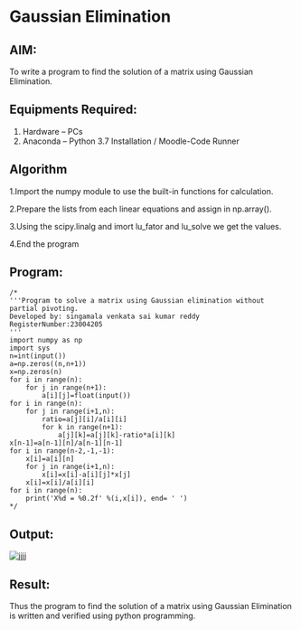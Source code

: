 # Gaussian Elimination

## AIM:
To write a program to find the solution of a matrix using Gaussian Elimination.

## Equipments Required:
1. Hardware – PCs
2. Anaconda – Python 3.7 Installation / Moodle-Code Runner

## Algorithm
1.Import the numpy module to use the built-in functions for calculation.

2.Prepare the lists from each linear equations and assign in np.array().

3.Using the scipy.linalg and imort lu_fator and lu_solve we get the values.

4.End the program

## Program:
```
/*
'''Program to solve a matrix using Gaussian elimination without partial pivoting.
Developed by: singamala venkata sai kumar reddy
RegisterNumber:23004205 
'''
import numpy as np
import sys
n=int(input())
a=np.zeros((n,n+1))
x=np.zeros(n)
for i in range(n):
    for j in range(n+1):
        a[i][j]=float(input())
for i in range(n):
    for j in range(i+1,n):
        ratio=a[j][i]/a[i][i]
        for k in range(n+1):
            a[j][k]=a[j][k]-ratio*a[i][k]
x[n-1]=a[n-1][n]/a[n-1][n-1]
for i in range(n-2,-1,-1):
    x[i]=a[i][n]
    for j in range(i+1,n):
        x[i]=x[i]-a[i][j]*x[j]
    x[i]=x[i]/a[i][i]
for i in range(n):
    print('X%d = %0.2f' %(i,x[i]), end= ' ')
*/
```

## Output:

![jjjj](https://github.com/23004205/Gaussian/assets/138971114/8f6b8348-7763-41b8-98be-a5bf3129e98f)




## Result:
Thus the program to find the solution of a matrix using Gaussian Elimination is written and verified using python programming.

